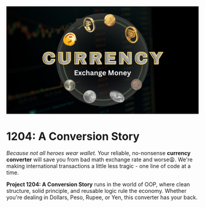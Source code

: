 ![Currency logo](currency.jpg)

#  1204: A Conversion Story
*Because not all heroes wear wallet.* Your reliable, no-nonsense **currency converter** will save you from bad math exchange rate and worse😩. We're making international transactions a little less tragic - one line of code at a time. 

**Project 1204: A Conversion Story** runs in the world of OOP, where clean structure, solid principle, and reusable logic rule the economy. Whether you're dealing in Dollars, Peso, Rupee, or Yen, this converter has your back.

